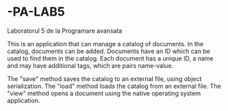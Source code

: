 # -PA-LAB5
Laboratorul 5 de la Programare avansata

This is an application that can manage a catalog of documents.
In the catalog, documents can be added. Documents have an ID which can be used to find them in the catalog.
Each document has a unique ID, a name and may have additional tags, which are pairs name-value. 

The "save" method saves the catalog to an external file, using object serialization.
The "load" method loads the catalog from an external file.
The "view" method opens a document using the native operating system application.
